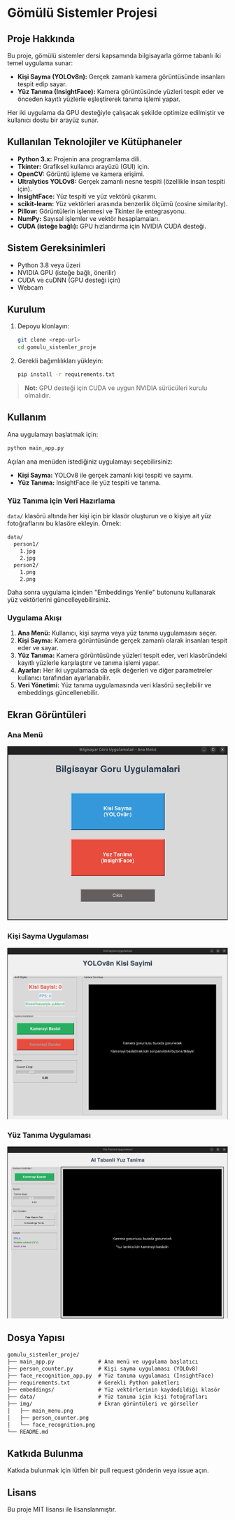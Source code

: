 # Gömülü Sistemler Projesi

## Proje Hakkında

Bu proje, gömülü sistemler dersi kapsamında bilgisayarla görme tabanlı iki temel uygulama sunar:
- **Kişi Sayma (YOLOv8n):** Gerçek zamanlı kamera görüntüsünde insanları tespit edip sayar.
- **Yüz Tanıma (InsightFace):** Kamera görüntüsünde yüzleri tespit eder ve önceden kayıtlı yüzlerle eşleştirerek tanıma işlemi yapar.

Her iki uygulama da GPU desteğiyle çalışacak şekilde optimize edilmiştir ve kullanıcı dostu bir arayüz sunar.

## Kullanılan Teknolojiler ve Kütüphaneler

- **Python 3.x:** Projenin ana programlama dili.
- **Tkinter:** Grafiksel kullanıcı arayüzü (GUI) için.
- **OpenCV:** Görüntü işleme ve kamera erişimi.
- **Ultralytics YOLOv8:** Gerçek zamanlı nesne tespiti (özellikle insan tespiti için).
- **InsightFace:** Yüz tespiti ve yüz vektörü çıkarımı.
- **scikit-learn:** Yüz vektörleri arasında benzerlik ölçümü (cosine similarity).
- **Pillow:** Görüntülerin işlenmesi ve Tkinter ile entegrasyonu.
- **NumPy:** Sayısal işlemler ve vektör hesaplamaları.
- **CUDA (isteğe bağlı):** GPU hızlandırma için NVIDIA CUDA desteği.

## Sistem Gereksinimleri

- Python 3.8 veya üzeri
- NVIDIA GPU (isteğe bağlı, önerilir)
- CUDA ve cuDNN (GPU desteği için)
- Webcam

## Kurulum

1. Depoyu klonlayın:
   ```sh
   git clone <repo-url>
   cd gomulu_sistemler_proje
   ```

2. Gerekli bağımlılıkları yükleyin:
   ```sh
   pip install -r requirements.txt
   ```

> **Not:** GPU desteği için CUDA ve uygun NVIDIA sürücüleri kurulu olmalıdır.

## Kullanım

Ana uygulamayı başlatmak için:
```sh
python main_app.py
```

Açılan ana menüden istediğiniz uygulamayı seçebilirsiniz:
- **Kişi Sayma:** YOLOv8 ile gerçek zamanlı kişi tespiti ve sayımı.
- **Yüz Tanıma:** InsightFace ile yüz tespiti ve tanıma.

### Yüz Tanıma için Veri Hazırlama

`data/` klasörü altında her kişi için bir klasör oluşturun ve o kişiye ait yüz fotoğraflarını bu klasöre ekleyin. Örnek:
```
data/
  person1/
    1.jpg
    2.jpg
  person2/
    1.png
    2.png
```
Daha sonra uygulama içinden "Embeddings Yenile" butonunu kullanarak yüz vektörlerini güncelleyebilirsiniz.

### Uygulama Akışı

1. **Ana Menü:** Kullanıcı, kişi sayma veya yüz tanıma uygulamasını seçer.
2. **Kişi Sayma:** Kamera görüntüsünde gerçek zamanlı olarak insanları tespit eder ve sayar.
3. **Yüz Tanıma:** Kamera görüntüsünde yüzleri tespit eder, veri klasöründeki kayıtlı yüzlerle karşılaştırır ve tanıma işlemi yapar.
4. **Ayarlar:** Her iki uygulamada da eşik değerleri ve diğer parametreler kullanıcı tarafından ayarlanabilir.
5. **Veri Yönetimi:** Yüz tanıma uygulamasında veri klasörü seçilebilir ve embeddings güncellenebilir.

## Ekran Görüntüleri

### Ana Menü
![Ana Menü](img/main_menu.png)

### Kişi Sayma Uygulaması
![Kişi Sayma](img/person_counter.png)

### Yüz Tanıma Uygulaması
![Yüz Tanıma](img/face_recognition.png)

## Dosya Yapısı

```
gomulu_sistemler_proje/
├── main_app.py              # Ana menü ve uygulama başlatıcı
├── person_counter.py        # Kişi sayma uygulaması (YOLOv8)
├── face_recognition_app.py  # Yüz tanıma uygulaması (InsightFace)
├── requirements.txt         # Gerekli Python paketleri
├── embeddings/              # Yüz vektörlerinin kaydedildiği klasör
├── data/                    # Yüz tanıma için kişi fotoğrafları
├── img/                     # Ekran görüntüleri ve görseller
│   ├── main_menu.png
│   ├── person_counter.png
│   └── face_recognition.png
└── README.md
```

## Katkıda Bulunma

Katkıda bulunmak için lütfen bir pull request gönderin veya issue açın.

## Lisans

Bu proje MIT lisansı ile lisanslanmıştır.